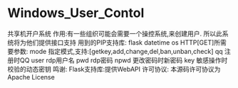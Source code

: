 # Windows_User_Contol
共享机开户系统
作用:有一些组织可能会需要一个操控系统,来创建用户.
所以此系统将为他们提供接口支持
用到的PIP支持库:
flask
datetime
os
HTTP[GET]所需要参数:
mode   指定模式,支持:[getkey,add,change,del,ban,unban,check]
qq   注册时QQ
user  rdp用户名
pwd  rdp密码
npwd  更改密码时新密码
key  敏感操作时校验的动态密钥
鸣谢:
Flask支持库:提供WebAPI
许可协议: 本源码许可协议为Apache License
